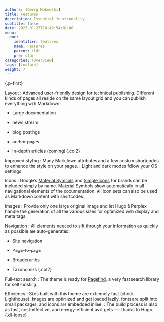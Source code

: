 ```yaml
---
authors: [Georg Makowski]
title: Features
description: Essential functionality
subtitle: false
date: 2023-07-27T18:49:54+02:00 
menu:
  doc:
    identifier: features
    name: Features
    parent: tldr
    pre: star
categories: [Overview]
tags: [feature]
weight: 7
---
```



{.p-first}
<!--more-->

Layout
: Advanced user-friendly design for technical publishing. Different kinds of pages all reside on the same layout grid and you can publish everything with Markdown: 

  - Large documentation
  
  - news stream
  
  - blog postings 

  - author pages
  
  - in-depth articles (coming)
  {.col2}

Improved styling
: Many Markdown attributes and a few custom shortcodes to enhance the style on your pages.
: Light and dark modes follow your OS settings.

Icons
: Google’s [Material Symbols](https://fonts.google.com/icons) and [Simple Icons](https://simpleicons.org) for brands can be included simply by name. Material Symbols show automatically in all navigational elements of the documentation. All icon sets can also be used as Markdown content with shortcodes.

Images
: Provide only one large original image and let Hugo & Perplex handle the generation of all the various sizes for optimized web display and meta tags.

Navigation
: All elements needed to sift through your information as quickly as possible are auto-generated:
  
  - Site navigation
  
  - Page-to-page
  
  - Breadcrumbs
  
  - Taxonomies
  {.col2}

Full-text search
: The theme is ready for [Pagefind](https://pagefind.app), a very fast search library for self-hosting.

Efficiency
: Sites built with this theme are extremely fast (check Lighthouse). Images are optimized and get loaded lazily, fonts are split into small packages, and icons are embedded inline.
: The build process is also as fast, cost-effective, and energy-efficient as it gets --- thanks to Hugo.
{.dl-loose}
 